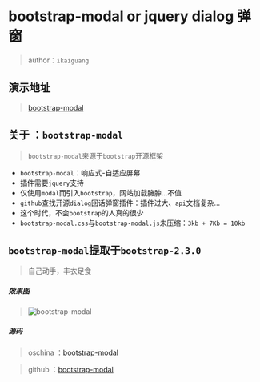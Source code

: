 # bootstrap-modal or jquery dialog 弹窗

> author：`ikaiguang`

## 演示地址

> <a href="#" title="bootstrap-modal" target="_blank">bootstrap-modal</a>

## 关于 ：`bootstrap-modal`

> `bootstrap-modal`来源于`bootstrap`开源框架

- `bootstrap-modal`：响应式-自适应屏幕
- 插件需要`jquery`支持
- 仅使用`modal`而引入`bootstrap`，网站加载臃肿...不值
- `github`查找开源`dialog`回话弹窗插件：插件过大、`api`文档复杂...
- 这个时代，不会`bootstrap`的人真的很少
- `bootstrap-modal.css`与`bootstrap-modal.js`未压缩：`3kb + 7Kb = 10kb`

## `bootstrap-modal`提取于`bootstrap-2.3.0`

> 自己动手，丰衣足食

##### 效果图

> ![bootstrap-modal](http://phpcollege.oss-cn-beijing.aliyuncs.com/article-image/2016-12-23/bootstrap-modal1.jpg)

##### 源码

> oschina ：<a href="https://gitee.com/ikaiguang/bootstrap-modal" title="bootstrap-modal" target="_blank">bootstrap-modal</a>

> github ：<a href="https://github.com/ikaiguang/bootstrap-modal" title="bootstrap-modal" target="_blank">bootstrap-modal</a>
